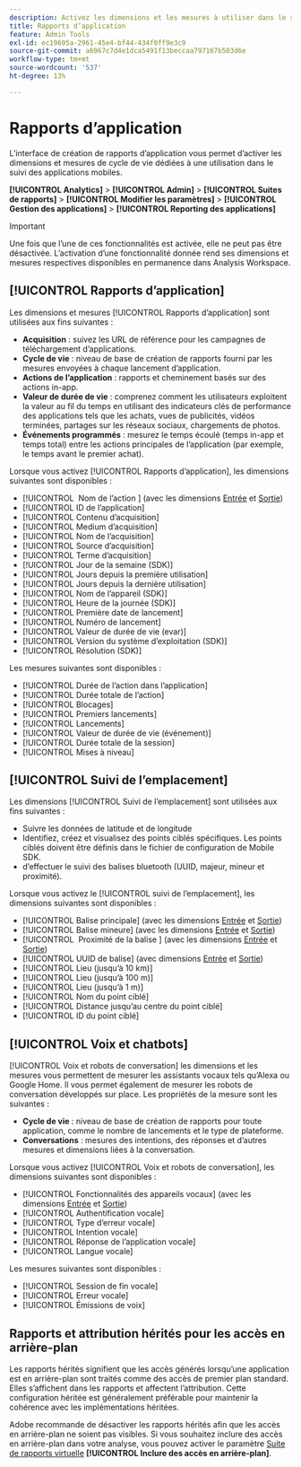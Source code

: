 ```yaml
---
description: Activez les dimensions et les mesures à utiliser dans le suivi des applications mobiles.
title: Rapports d’application
feature: Admin Tools
exl-id: ec19695a-2961-45e4-bf44-434f0ff9e3c9
source-git-commit: a6967c7d4e1dca5491f13beccaa797167b503d6e
workflow-type: tm+mt
source-wordcount: '537'
ht-degree: 13%

---
```


# Rapports d’application

L’interface de création de rapports d’application vous permet d’activer les dimensions et mesures de cycle de vie dédiées à une utilisation dans le suivi des applications mobiles.

**[!UICONTROL Analytics]** > **[!UICONTROL Admin]** > **[!UICONTROL Suites de rapports]** > **[!UICONTROL Modifier les paramètres]** > **[!UICONTROL Gestion des applications]** > **[!UICONTROL Reporting des applications]**

>[!IMPORTANT]
>
>Une fois que l’une de ces fonctionnalités est activée, elle ne peut pas être désactivée. L’activation d’une fonctionnalité donnée rend ses dimensions et mesures respectives disponibles en permanence dans Analysis Workspace.

## [!UICONTROL Rapports d’application]

Les dimensions et mesures [!UICONTROL Rapports d’application] sont utilisées aux fins suivantes :

* **Acquisition** : suivez les URL de référence pour les campagnes de téléchargement d’applications.
* **Cycle de vie** : niveau de base de création de rapports fourni par les mesures envoyées à chaque lancement d’application.
* **Actions de l’application** : rapports et cheminement basés sur des actions in-app.
* **Valeur de durée de vie** : comprenez comment les utilisateurs exploitent la valeur au fil du temps en utilisant des indicateurs clés de performance des applications tels que les achats, vues de publicités, vidéos terminées, partages sur les réseaux sociaux, chargements de photos.
* **Événements programmés** : mesurez le temps écoulé (temps in-app et temps total) entre les actions principales de l’application (par exemple, le temps avant le premier achat).

Lorsque vous activez [!UICONTROL Rapports d’application], les dimensions suivantes sont disponibles :

* [!UICONTROL &#x200B; Nom de l’action &#x200B;] (avec les dimensions [Entrée](/help/components/dimensions/entry-dimensions.md) et [Sortie](/help/components/dimensions/exit-dimensions.md))
* [!UICONTROL ID de l’application]
* [!UICONTROL Contenu d’acquisition]
* [!UICONTROL Medium d’acquisition]
* [!UICONTROL Nom de l’acquisition]
* [!UICONTROL Source d’acquisition]
* [!UICONTROL Terme d’acquisition]
* [!UICONTROL Jour de la semaine (SDK)]
* [!UICONTROL Jours depuis la première utilisation]
* [!UICONTROL Jours depuis la dernière utilisation]
* [!UICONTROL Nom de l’appareil (SDK)]
* [!UICONTROL Heure de la journée (SDK)]
* [!UICONTROL Première date de lancement]
* [!UICONTROL Numéro de lancement]
* [!UICONTROL Valeur de durée de vie (evar)]
* [!UICONTROL Version du système d’exploitation (SDK)]
* [!UICONTROL Résolution (SDK)]

Les mesures suivantes sont disponibles :

* [!UICONTROL Durée de l’action dans l’application]
* [!UICONTROL Durée totale de l’action]
* [!UICONTROL Blocages]
* [!UICONTROL Premiers lancements]
* [!UICONTROL Lancements]
* [!UICONTROL Valeur de durée de vie (événement)]
* [!UICONTROL Durée totale de la session]
* [!UICONTROL Mises à niveau]

## [!UICONTROL Suivi de l’emplacement]

Les dimensions [!UICONTROL Suivi de l’emplacement] sont utilisées aux fins suivantes :

* Suivre les données de latitude et de longitude
* Identifiez, créez et visualisez des points ciblés spécifiques. Les points ciblés doivent être définis dans le fichier de configuration de Mobile SDK.
* d’effectuer le suivi des balises bluetooth (UUID, majeur, mineur et proximité).

Lorsque vous activez le [!UICONTROL suivi de l’emplacement], les dimensions suivantes sont disponibles :

* [!UICONTROL Balise principale] (avec les dimensions [Entrée](/help/components/dimensions/entry-dimensions.md) et [Sortie](/help/components/dimensions/exit-dimensions.md))
* [!UICONTROL Balise mineure] (avec les dimensions [Entrée](/help/components/dimensions/entry-dimensions.md) et [Sortie](/help/components/dimensions/exit-dimensions.md))
* [!UICONTROL &#x200B; Proximité de la balise &#x200B;] (avec les dimensions [Entrée](/help/components/dimensions/entry-dimensions.md) et [Sortie](/help/components/dimensions/exit-dimensions.md))
* [!UICONTROL UUID de balise] (avec dimensions [Entrée](/help/components/dimensions/entry-dimensions.md) et [Sortie](/help/components/dimensions/exit-dimensions.md))
* [!UICONTROL Lieu (jusqu’à 10 km)]
* [!UICONTROL Lieu (jusqu’à 100 m)]
* [!UICONTROL Lieu (jusqu’à 1 m)]
* [!UICONTROL Nom du point ciblé]
* [!UICONTROL Distance jusqu’au centre du point ciblé]
* [!UICONTROL ID du point ciblé]

## [!UICONTROL Voix et chatbots]

[!UICONTROL Voix et robots de conversation] les dimensions et les mesures vous permettent de mesurer les assistants vocaux tels qu’Alexa ou Google Home. Il vous permet également de mesurer les robots de conversation développés sur place. Les propriétés de la mesure sont les suivantes :

* **Cycle de vie** : niveau de base de création de rapports pour toute application, comme le nombre de lancements et le type de plateforme.
* **Conversations** : mesures des intentions, des réponses et d’autres mesures et dimensions liées à la conversation.

Lorsque vous activez [!UICONTROL Voix et robots de conversation], les dimensions suivantes sont disponibles :

* [!UICONTROL Fonctionnalités des appareils vocaux] (avec les dimensions [Entrée](/help/components/dimensions/entry-dimensions.md) et [Sortie](/help/components/dimensions/exit-dimensions.md))
* [!UICONTROL Authentification vocale]
* [!UICONTROL Type d’erreur vocale]
* [!UICONTROL Intention vocale]
* [!UICONTROL Réponse de l’application vocale]
* [!UICONTROL Langue vocale]

Les mesures suivantes sont disponibles :

* [!UICONTROL Session de fin vocale]
* [!UICONTROL Erreur vocale]
* [!UICONTROL Émissions de voix]

## Rapports et attribution hérités pour les accès en arrière-plan

Les rapports hérités signifient que les accès générés lorsqu’une application est en arrière-plan sont traités comme des accès de premier plan standard. Elles s’affichent dans les rapports et affectent l’attribution. Cette configuration héritée est généralement préférable pour maintenir la cohérence avec les implémentations héritées.

Adobe recommande de désactiver les rapports hérités afin que les accès en arrière-plan ne soient pas visibles. Si vous souhaitez inclure des accès en arrière-plan dans votre analyse, vous pouvez activer le paramètre [Suite de rapports virtuelle](/help/components/vrs/vrs-about.md) **[!UICONTROL Inclure des accès en arrière-plan]**.

